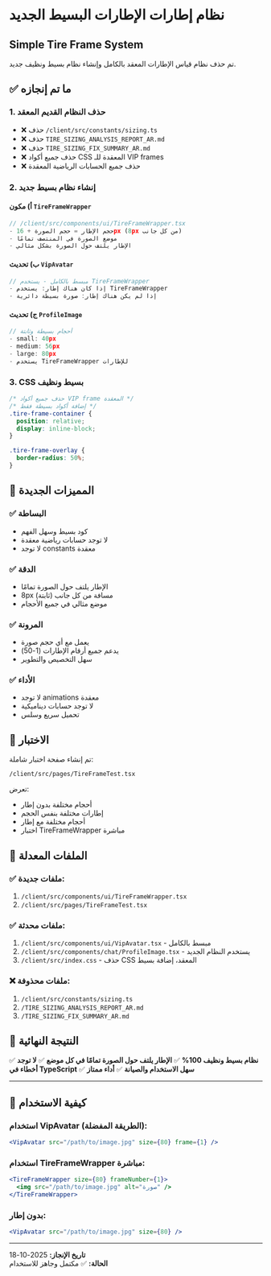 # نظام إطارات الإطارات البسيط الجديد
## Simple Tire Frame System

تم حذف نظام قياس الإطارات المعقد بالكامل وإنشاء نظام بسيط ونظيف جديد.

## ✅ ما تم إنجازه

### 1. حذف النظام القديم المعقد
- ❌ حذف `/client/src/constants/sizing.ts`
- ❌ حذف `TIRE_SIZING_ANALYSIS_REPORT_AR.md`
- ❌ حذف `TIRE_SIZING_FIX_SUMMARY_AR.md`
- ❌ حذف جميع أكواد CSS المعقدة للـ VIP frames
- ❌ حذف جميع الحسابات الرياضية المعقدة

### 2. إنشاء نظام بسيط جديد

#### أ) مكون `TireFrameWrapper`
```typescript
// /client/src/components/ui/TireFrameWrapper.tsx
- حجم الإطار = حجم الصورة + 16px (8px من كل جانب)
- موضع الصورة في المنتصف تمامًا
- الإطار يلتف حول الصورة بشكل مثالي
```

#### ب) تحديث `VipAvatar`
```typescript
// مبسط بالكامل - يستخدم TireFrameWrapper
- إذا كان هناك إطار: يستخدم TireFrameWrapper
- إذا لم يكن هناك إطار: صورة بسيطة دائرية
```

#### ج) تحديث `ProfileImage`
```typescript
// أحجام بسيطة وثابتة
- small: 40px
- medium: 56px  
- large: 80px
- يستخدم TireFrameWrapper للإطارات
```

### 3. CSS بسيط ونظيف
```css
/* حذف جميع أكواد VIP frame المعقدة */
/* إضافة أكواد بسيطة فقط */
.tire-frame-container {
  position: relative;
  display: inline-block;
}

.tire-frame-overlay {
  border-radius: 50%;
}
```

## 🎯 المميزات الجديدة

### ✅ البساطة
- كود بسيط وسهل الفهم
- لا توجد حسابات رياضية معقدة
- لا توجد constants معقدة

### ✅ الدقة
- الإطار يلتف حول الصورة تمامًا
- 8px مسافة من كل جانب (ثابتة)
- موضع مثالي في جميع الأحجام

### ✅ المرونة
- يعمل مع أي حجم صورة
- يدعم جميع أرقام الإطارات (1-50)
- سهل التخصيص والتطوير

### ✅ الأداء
- لا توجد animations معقدة
- لا توجد حسابات ديناميكية
- تحميل سريع وسلس

## 🧪 الاختبار

تم إنشاء صفحة اختبار شاملة:
```
/client/src/pages/TireFrameTest.tsx
```

تعرض:
- أحجام مختلفة بدون إطار
- إطارات مختلفة بنفس الحجم
- أحجام مختلفة مع إطار
- اختبار TireFrameWrapper مباشرة

## 📁 الملفات المعدلة

### ✅ ملفات جديدة:
1. `/client/src/components/ui/TireFrameWrapper.tsx`
2. `/client/src/pages/TireFrameTest.tsx`

### ✅ ملفات محدثة:
1. `/client/src/components/ui/VipAvatar.tsx` - مبسط بالكامل
2. `/client/src/components/chat/ProfileImage.tsx` - يستخدم النظام الجديد
3. `/client/src/index.css` - حذف CSS المعقد، إضافة بسيط

### ❌ ملفات محذوفة:
1. `/client/src/constants/sizing.ts`
2. `/TIRE_SIZING_ANALYSIS_REPORT_AR.md`
3. `/TIRE_SIZING_FIX_SUMMARY_AR.md`

## 🎉 النتيجة النهائية

✅ **نظام بسيط ونظيف 100%**
✅ **الإطار يلتف حول الصورة تمامًا في كل موضع**
✅ **لا توجد أخطاء في TypeScript**
✅ **سهل الاستخدام والصيانة**
✅ **أداء ممتاز**

---

## 🚀 كيفية الاستخدام

### استخدام VipAvatar (الطريقة المفضلة):
```jsx
<VipAvatar src="/path/to/image.jpg" size={80} frame={1} />
```

### استخدام TireFrameWrapper مباشرة:
```jsx
<TireFrameWrapper size={80} frameNumber={1}>
  <img src="/path/to/image.jpg" alt="صورة" />
</TireFrameWrapper>
```

### بدون إطار:
```jsx
<VipAvatar src="/path/to/image.jpg" size={80} />
```

---

**تاريخ الإنجاز:** 2025-10-18  
**الحالة:** ✅ مكتمل وجاهز للاستخدام